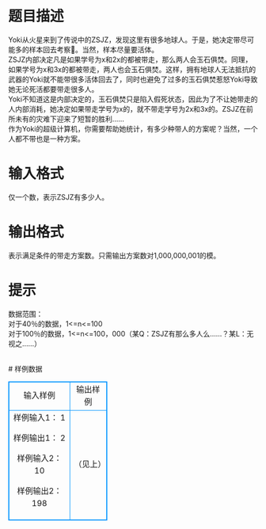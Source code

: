 # 

 
 # 题目描述 
<p>
Yoki从火星来到了传说中的ZSJZ，发现这里有很多地球人。于是，她决定带尽可能多的样本回去考察&#61514;。当然，样本尽量要活体。<br>ZSJZ内部决定凡是如果学号为x和2x的都被带走，那么两人会玉石俱焚。同理，如果学号为x和3x的都被带走，两人也会玉石俱焚。这样，拥有地球人无法抵抗的武器的Yoki就不能带很多活体回去了，同时也避免了过多的玉石俱焚惹怒Yoki导致她无论死活都要带走很多人。<br>Yoki不知道这是内部决定的，玉石俱焚只是陷入假死状态，因此为了不让她带走的人内部消耗，她决定如果带走学号为x的，就不带走学号为2x和3x的。ZSJZ在前所未有的灾难下迎来了短暂的胜利……<br>作为Yoki的超级计算机，你需要帮助她统计，有多少种带人的方案呢？当然，一个人都不带也是一种方案。<br></p> 

 
 # 输入格式 
<p>
仅一个数，表示ZSJZ有多少人。</p> 

 
 # 输出格式 
<p>
表示满足条件的带走方案数。只需输出方案数对1,000,000,001的模。</p> 

 
 # 提示 
<p>
数据范围：<br>对于40％的数据，1<=n<=100<br>对于100％的数据，1<=n<=100，000（某Q：ZSJZ有那么多人么……？某L：无视之……）<br> <br></p> 
# 样例数据
<style>
        table,table tr th, table tr td { border:1px solid #0094ff; }
        table { width: 200px; min-height: 25px; line-height: 25px; text-align: center; border-collapse: collapse;}   
    </style>
<table>
	<tr>
		<td>输入样例</td>
		<td>输出样例</td>
	</tr>
<tr><td>样例输入1：
1

样例输出1：
2

样例输入2：
10

样例输出2：
198
</td><td>（见上）</td></tr></table>
